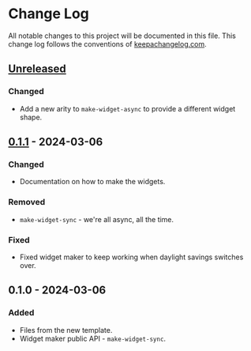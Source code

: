 # Change Log
All notable changes to this project will be documented in this file. This change log follows the conventions of [keepachangelog.com](http://keepachangelog.com/).

## [Unreleased]
### Changed
- Add a new arity to `make-widget-async` to provide a different widget shape.

## [0.1.1] - 2024-03-06
### Changed
- Documentation on how to make the widgets.

### Removed
- `make-widget-sync` - we're all async, all the time.

### Fixed
- Fixed widget maker to keep working when daylight savings switches over.

## 0.1.0 - 2024-03-06
### Added
- Files from the new template.
- Widget maker public API - `make-widget-sync`.

[Unreleased]: https://sourcehost.site/your-name/jar-test/compare/0.1.1...HEAD
[0.1.1]: https://sourcehost.site/your-name/jar-test/compare/0.1.0...0.1.1
